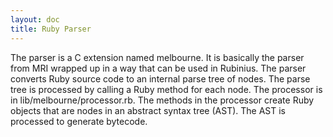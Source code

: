 ```yaml
---
layout: doc
title: Ruby Parser
---
```


The parser is a C extension named melbourne. It is basically the parser from
MRI wrapped up in a way that can be used in Rubinius. The parser converts Ruby
source code to an internal parse tree of nodes. The parse tree is processed by
calling a Ruby method for each node. The processor is in
lib/melbourne/processor.rb. The methods in the processor create Ruby objects
that are nodes in an abstract syntax tree (AST). The AST is processed to
generate bytecode.
